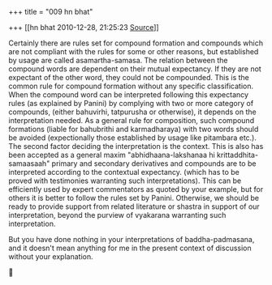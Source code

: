 +++
title = "009 hn bhat"

+++
[[hn bhat	2010-12-28, 21:25:23 [Source](https://groups.google.com/g/samskrita/c/DeBhdtr-xcg)]]



Certainly there are rules set for compound formation and compounds which are not compliant with the rules for some or other reasons, but established by usage are called asamartha-samasa. The relation between the compound words are dependent on their mutual expectancy. If they are not expectant of the other word, they could not be compounded. This is the common rule for compound formation without any specific classification. When the compound word can be interpreted following this expectancy rules (as explained by Panini) by complying with two or more category of compounds, (either bahuvirhi, tatpurusha or otherwise), it depends on the interpretation needed. As a general rule for composition, such compound formations (liable for bahubrithi and karmadharaya) with two words should be avoided (expectionally those established by usage like pitambara etc.). The second factor deciding the interpretation is the context. This is also has been accepted as a general maxim "abhidhaana-lakshanaa hi krittaddhita-samaasaah" primary and secondary derivatives and compounds are to be interpreted according to the contextual expectancy. (which has to be proved with testimonies warranting such interpretations). This can be efficiently used by expert commentators as quoted by your example, but for others it is better to follow the rules set by Panini. Otherwise, we should be ready to provide support from related literature or shastra in support of our interpretation, beyond the purview of vyakarana warranting such interpretation.

  

But you have done nothing in your interpretations of baddha-padmasana, and it doesn't mean anything for me in the present context of discussion without your explanation.



